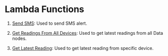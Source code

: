 # Lambda Functions

1. [Send SMS](SendSMS.py): Used to send SMS alert.

2. [Get Readings From All Devices](GetAllDeviceReadings.py): Used to get latest readings from all Data nodes.

3. [Get Latest Reading](GetLatestReading.py): Used to get latest reading from specific device.
